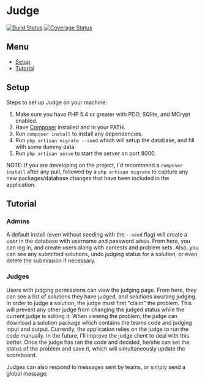 Judge
=====
[![Build Status](https://travis-ci.org/chipbell4/Judge.svg?branch=develop)](https://travis-ci.org/chipbell4/Judge)
[![Coverage Status](https://coveralls.io/repos/chipbell4/Judge/badge.svg?branch=develop)](https://coveralls.io/r/chipbell4/Judge?branch=develop)

## Menu ##
* [Setup](#setup)
* [Tutorial](#tutorial)

## <a name='setup'/> Setup
Steps to set up Judge on your machine:

1. Make sure you have PHP 5.4 or greater with PDO, SQlite, and MCrypt enabled.
2. Have [Composer](http://getcomposer.org) installed and in your PATH.
3. Run ```composer install``` to install any dependencies.
4. Run ```php artisan migrate --seed``` which will setup the database, and fill with some dummy data.
5. Run ```php artisan serve``` to start the server on port 8000.

NOTE: If you are developing on the project, I'd recommend a ```composer install``` after any pull, followed by a
```php artisan migrate``` to capture any new packages/database changes that have been included in the application.

## <a name='tutorial' /> Tutorial
### Admins
A default install (even without seeding with the ```--seed``` flag) will create a user in the database with username
and password ```admin```. From here, you can log in, and create users along with contests and problem sets. Also,
you can see any submitted solutions, undo judging status for a solution, or even delete the submission if necessary.

### Judges
Users with judging permissions can view the judging page. From here, they can see a list of solutions they have judged,
and solutions awaiting judging. In order to judge a solution, the judge must first "claim" the problem. This will
prevent any other judge from changing the judged status while the current judge is editing it. When viewing the 
problem, the judge can download a solution package which contains the teams code and judging input and output.
Currently, the application relies on the judge to run the code manually. In the future, I'll improve the judge client
to deal with this better. Once the judge has ran the code and decided, he/she can set the status of the problem and
save it, which will simultaneously update the scoreboard.

Judges can also respond to messages sent by teams, or simply send a global message.
